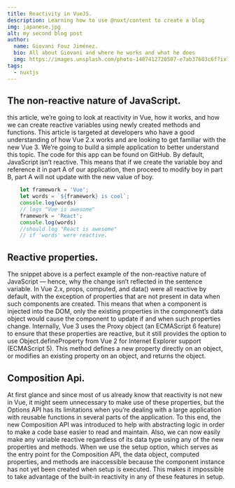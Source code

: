 ```yaml
---
title: Reactivity in VueJS.
description: Learning how to use @nuxt/content to create a blog
img: japanese.jpg
alt: my second blog post
author: 
  name: Giovani Fouz Jiménez.
  bio: All about Giovani and where he works and what he does
  img: https://images.unsplash.com/photo-1487412720507-e7ab37603c6f?ixlib=rb-1.2.1&ixid=eyJhcHBfaWQiOjEyMDd9&auto=format&fit=crop&w=2551&q=80
tags: 
  - nuxtjs
---
```


## The non-reactive nature of JavaScript.

this  article, we’re going to look at reactivity in Vue, how it works,
and  how  we can create reactive variables using newly created methods
and  functions. This article is targeted at developers who have a good
understanding  of  how  Vue  2.x works and are looking to get familiar
with  the  new  Vue  3.  We’re  going to build a simple application to
better  understand  this  topic. The code for this app can be found on
GitHub.  By  default, JavaScript isn’t reactive. This means that if we
create the variable boy and reference it in part A of our application,
then  proceed to modify boy in part B, part A will not update with the
new value of boy.


```js
    let framework = 'Vue';
    let words = `${framework} is cool`;
    console.log(words)
    // logs "Vue is awesome"
    framework = 'React';
    console.log(words)
    //should log "React is awesome"
    // if 'words' were reactive.

```

## Reactive properties.

The  snippet  above is a perfect example of the non-reactive nature of
JavaScript  —  hence,  why  the change isn’t reflected in the sentence
variable. In Vue 2.x, props, computed, and data() were all reactive by
default, with the exception of properties that are not present in data
when  such components are created. This means that when a component is
injected into the DOM, only the existing properties in the component’s
data  object  would  cause  the  component  to update if and when such
properties  change.  Internally,  Vue  3  uses  the  Proxy  object (an
ECMAScript  6  feature)  to ensure that these properties are reactive,
but it still provides the option to use Object.defineProperty from Vue
2  for Internet Explorer support (ECMAScript 5). This method defines a
new  property  directly on an object, or modifies an existing property
on an object, and returns the object.

## Composition Api.

At  first  glance and since most of us already know that reactivity is
not  new  in  Vue,  it  might  seem  unnecessary  to make use of these
properties,  but  the  Options  API  has  its  limitations when you’re
dealing  with  a  large application with reusable functions in several
parts  of  the  application.  To this end, the new Composition API was
introduced to help with abstracting logic in order to make a code base
easier to read and maintain. Also, we can now easily make any variable
reactive  regardless  of its data type using any of the new properties
and  methods.  When we use the setup option, which serves as the entry
point  for  the Composition API, the data object, computed properties,
and  methods  are  inaccessible because the component instance has not
yet  been  created when setup is executed. This makes it impossible to
take  advantage of the built-in reactivity in any of these features in
setup.
